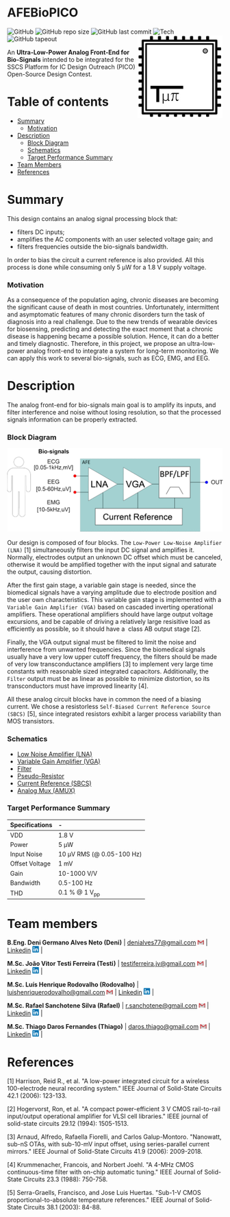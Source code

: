 # AFEBioPICO

![GitHub](https://img.shields.io/github/license/lhrodovalho/AFEBioPICO?style=plastic)
![GitHub repo size](https://img.shields.io/github/repo-size/lhrodovalho/AFEBioPICO?style=plastic)
![GitHub last commit](https://img.shields.io/github/last-commit/lhrodovalho/AFEBioPICO?style=plastic)
![Tech](https://img.shields.io/badge/Tech-sky130A-blue?style=plastic)
![GitHub tapeout](https://img.shields.io/date/1634326346?label=tapeout%20in&style=plastic)
<img align="right" width="200" src="https://github.com/lhrodovalho/AFEBioPICO/blob/main/images/Logo.jpg" alt="logo">

An <b>Ultra-Low-Power Analog Front-End for Bio-Signals</b> intended to be integrated for the SSCS Platform for IC Design Outreach (PICO) Open-Source Design Contest. </br>




Table of contents
==============================
<!--ts-->
  * [Summary](#Summary)
    * [Motivation](#Motivation)
  * [Description](#Description)
    * [Block Diagram](#Block-Diagram)
    * [Schematics](#Schematics)
    * [Target Performance Summary](#Target-Performance-Summary)
  * [Team Members](#Team-Members)  
  * [References](#References)
<!--te-->

Summary
=======

This design contains an analog signal processing block that:
-  filters DC inputs;
-  amplifies the AC components with an user selected voltage gain; and
-  filters frequencies outside the bio-signals bandwidth. </br>

In order to bias the circuit a current reference is also provided. All this process is done while consuming only 5 &mu;W for a 1.8 V supply voltage.

### Motivation

As a consequence of the population aging, chronic diseases are becoming the significant cause of death in most countries. Unfortunately, intermittent and asymptomatic features of many chronic disorders turn the task of diagnosis into a real challenge. Due to the new trends of wearable devices for biosensing, predicting and detecting the exact moment that a chronic disease is happening became a possible solution. Hence, it can do a better and timely diagnostic. Therefore, in this project, we propose an ultra-low-power analog front-end to integrate a system for long-term monitoring. We can apply this work to several bio-signals, such as ECG, EMG, and EEG.

Description
===========

The analog front-end for bio-signals main goal is to amplify its inputs, and filter interference and noise without losing resolution, so that the processed signals information can be properly extracted.


### Block Diagram

<p align="center">
  <img width="800" src="https://github.com/lhrodovalho/AFEBioPICO/blob/main/pictures/diagram_v3.png" alt="blockdiagram">
</p>

Our design is composed of four blocks. The `Low-Power Low-Noise Amplifier (LNA)` [1] simultaneously filters the input DC signal and amplifies it. Normally, electrodes output an unknown DC offset which must be canceled, otherwise it would be amplified together with the input signal and saturate the output, causing distortion.

After the first gain stage, a variable gain stage is needed, since the biomedical signals have a varying amplitude due to electrode position and the user own characteristics. This variable gain stage is implemented with a `Variable Gain Amplifier (VGA)` based on cascaded inverting operational amplifiers. These operational amplifiers should have large output voltage excursions, and be capable of driving a relatively large resisitive load as efficiently as possible, so it should have a  class AB output stage [2].

Finally, the VGA output signal must be filtered to limit the noise and interference from unwanted frequencies. Since the biomedical signals usually have a very low upper cutoff frequency, the filters should be made of very low transconductance amplifiers [3] to implement very large time constants with reasonable sized integrated capacitors. Additionally, the `Filter` output must be as linear as possible to minimize distortion, so its transconductors must have improved linearity [4].

All these analog circuit blocks have in common the need of a biasing current. We chose a resistorless `Self-Biased Current Reference Source (SBCS)` [5], since integrated resistors exhibit a larger process variability than MOS transistors.


### Schematics

- [Low Noise Amplifier (LNA)](https://github.com/lhrodovalho/AFEBioPICO/blob/main/xschem/LNA/LNA.md)
- [Variable Gain Amplifier (VGA)](https://github.com/lhrodovalho/AFEBioPICO/blob/main/xschem/VGA/VGA.md) 
- [Filter](https://github.com/lhrodovalho/AFEBioPICO/blob/main/xschem/FILTER/FILTER.md) 
- [Pseudo-Resistor](https://github.com/lhrodovalho/AFEBioPICO/blob/main/xschem/PR/PR.md)
- [Current Reference (SBCS)](https://github.com/lhrodovalho/AFEBioPICO/blob/main/xschem/SBCS/SBCS.md)
- [Analog Mux (AMUX)](https://github.com/lhrodovalho/AFEBioPICO/blob/main/xschem/AMUX/AMUX.md)

### Target Performance Summary


| Specifications  | -                            |
| :---            | :---                         |
| VDD             | 1.8 V                        |
| Power           | 5 &mu;W                      |
| Input Noise     | 10 &mu;V RMS (@ 0.05-100 Hz) |
| Offset Voltage  | 1 mV                         |
| Gain            | 10-1000 V/V                  |
| Bandwidth       |	0.5-100 Hz                   |
| THD             |	0.1 % @ 1 V<sub>pp</sub>     |

Team members
============


**B.Eng. Deni Germano Alves Neto (Deni)**
| [denialves77@gmail.com](mailto:denialves77@gmail.com?subject=Hi% "Hi!") <img width="15" src="https://github.com/lhrodovalho/AFEBioPICO/blob/main/images/email.png" alt="email"> | 
[Linkedin](https://www.linkedin.com/in/deni-alves-neto) <img width="15" src="https://github.com/lhrodovalho/AFEBioPICO/blob/main/images/linkedin.png"> |

**M.Sc. João Vitor Testi Ferreira (Testi)**
| [testiferreira.jv@gmail.com](mailto:testiferreira.jv@gmail.com?subject=Hi% "Hi!") <img width="15" src="https://github.com/lhrodovalho/AFEBioPICO/blob/main/images/email.png" alt="email"> | 
[Linkedin](https://www.linkedin.com/in/joão-vitor-testi-ferreira-925305101) <img width="15" src="https://github.com/lhrodovalho/AFEBioPICO/blob/main/images/linkedin.png"> |

**M.Sc. Luís Henrique Rodovalho (Rodovalho)**
| [luishenriquerodovalho@gmail.com](mailto:luishenriquerodovalho@gmail.com?subject=Hi% "Hi!") <img width="15" src="https://github.com/lhrodovalho/AFEBioPICO/blob/main/images/email.png" alt="email"> | 
[Linkedin](https://www.linkedin.com/in/luís-henrique-rodovalho-moreira-de-lima-765a8a7a) <img width="15" src="https://github.com/lhrodovalho/AFEBioPICO/blob/main/images/linkedin.png"> |

**M.Sc. Rafael Sanchotene Silva (Rafael)**
| [r.sanchotene@gmail.com](mailto:r.sanchotene@gmail.com?subject=Hi% "Hi!") <img width="15" src="https://github.com/lhrodovalho/AFEBioPICO/blob/main/images/email.png" alt="email"> | 
[Linkedin](https://www.linkedin.com/in/rafael-sanchotene-silva-1a6275b4) <img width="15" src="https://github.com/lhrodovalho/AFEBioPICO/blob/main/images/linkedin.png"> |

**M.Sc. Thiago Daros Fernandes (Thiago)**
| [daros.thiago@gmail.com](mailto:daros.thiago@gmail.com?subject=Hi% "Hi!") <img width="15" src="https://github.com/lhrodovalho/AFEBioPICO/blob/main/images/email.png" alt="email"> | 
[Linkedin](https://www.linkedin.com/in/thiago-daros-fernandes-20a365115) <img width="15" src="https://github.com/lhrodovalho/AFEBioPICO/blob/main/images/linkedin.png"> |

References
==========

[1] Harrison, Reid R., et al. "A low-power integrated circuit for a wireless 100-electrode neural recording system." IEEE Journal of Solid-State Circuits 42.1 (2006): 123-133.

[2] Hogervorst, Ron, et al. "A compact power-efficient 3 V CMOS rail-to-rail input/output operational amplifier for VLSI cell libraries." IEEE journal of solid-state circuits 29.12 (1994): 1505-1513.

[3] Arnaud, Alfredo, Rafaella Fiorelli, and Carlos Galup-Montoro. "Nanowatt, sub-nS OTAs, with sub-10-mV input offset, using series-parallel current mirrors." IEEE Journal of Solid-State Circuits 41.9 (2006): 2009-2018.

[4] Krummenacher, Francois, and Norbert Joehl. "A 4-MHz CMOS continuous-time filter with on-chip automatic tuning." IEEE Journal of Solid-State Circuits 23.3 (1988): 750-758.

[5] Serra-Graells, Francisco, and Jose Luis Huertas. "Sub-1-V CMOS proportional-to-absolute temperature references." IEEE Journal of Solid-State Circuits 38.1 (2003): 84-88.


